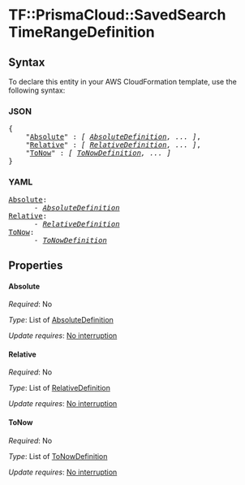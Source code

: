 # TF::PrismaCloud::SavedSearch TimeRangeDefinition

## Syntax

To declare this entity in your AWS CloudFormation template, use the following syntax:

### JSON

<pre>
{
    "<a href="#absolute" title="Absolute">Absolute</a>" : <i>[ <a href="absolutedefinition.md">AbsoluteDefinition</a>, ... ]</i>,
    "<a href="#relative" title="Relative">Relative</a>" : <i>[ <a href="relativedefinition.md">RelativeDefinition</a>, ... ]</i>,
    "<a href="#tonow" title="ToNow">ToNow</a>" : <i>[ <a href="tonowdefinition.md">ToNowDefinition</a>, ... ]</i>
}
</pre>

### YAML

<pre>
<a href="#absolute" title="Absolute">Absolute</a>: <i>
      - <a href="absolutedefinition.md">AbsoluteDefinition</a></i>
<a href="#relative" title="Relative">Relative</a>: <i>
      - <a href="relativedefinition.md">RelativeDefinition</a></i>
<a href="#tonow" title="ToNow">ToNow</a>: <i>
      - <a href="tonowdefinition.md">ToNowDefinition</a></i>
</pre>

## Properties

#### Absolute

_Required_: No

_Type_: List of <a href="absolutedefinition.md">AbsoluteDefinition</a>

_Update requires_: [No interruption](https://docs.aws.amazon.com/AWSCloudFormation/latest/UserGuide/using-cfn-updating-stacks-update-behaviors.html#update-no-interrupt)

#### Relative

_Required_: No

_Type_: List of <a href="relativedefinition.md">RelativeDefinition</a>

_Update requires_: [No interruption](https://docs.aws.amazon.com/AWSCloudFormation/latest/UserGuide/using-cfn-updating-stacks-update-behaviors.html#update-no-interrupt)

#### ToNow

_Required_: No

_Type_: List of <a href="tonowdefinition.md">ToNowDefinition</a>

_Update requires_: [No interruption](https://docs.aws.amazon.com/AWSCloudFormation/latest/UserGuide/using-cfn-updating-stacks-update-behaviors.html#update-no-interrupt)

